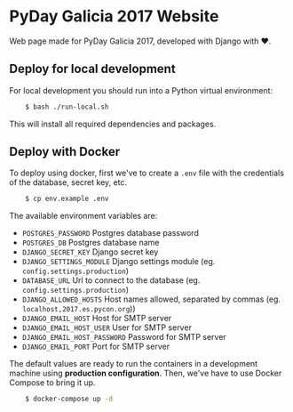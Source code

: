 
# PyDay Galicia 2017 Website

Web page made for PyDay Galicia 2017, developed with Django with :heart:.

<!-- .. image:: https://travis-ci.org/python-spain/PyConES-2017.svg?branch=master
.. :target: https://travis-ci.org/python-spain/PyConES-2017 -->

Deploy for local development
----------------------------

For local development you should run into a Python virtual environment:

```bash
    $ bash ./run-local.sh
```

This will install all required dependencies and packages.


Deploy with Docker
------------------

To deploy using docker, first we've to create a ``.env`` file with the
credentials of the database, secret key, etc.

```bash
    $ cp env.example .env
```
The available environment variables are:

- ``POSTGRES_PASSWORD`` Postgres database password
- ``POSTGRES_DB`` Postgres database name
- ``DJANGO_SECRET_KEY`` Django secret key
- ``DJANGO_SETTINGS_MODULE`` Django settings module (eg. ``config.settings.production``)
- ``DATABASE_URL`` Url to connect to the database (eg. ``config.settings.production``)
- ``DJANGO_ALLOWED_HOSTS`` Host names allowed, separated by commas (eg. ``localhost,2017.es.pycon.org``))
- ``DJANGO_EMAIL_HOST`` Host for SMTP server
- ``DJANGO_EMAIL_HOST_USER`` User for SMTP server
- ``DJANGO_EMAIL_HOST_PASSWORD`` Password for SMTP server
- ``DJANGO_EMAIL_PORT`` Port for SMTP server

The default values are ready to run the containers in a development machine using **production
configuration**. Then, we've have to use Docker Compose to bring it up.

```bash
    $ docker-compose up -d
```
